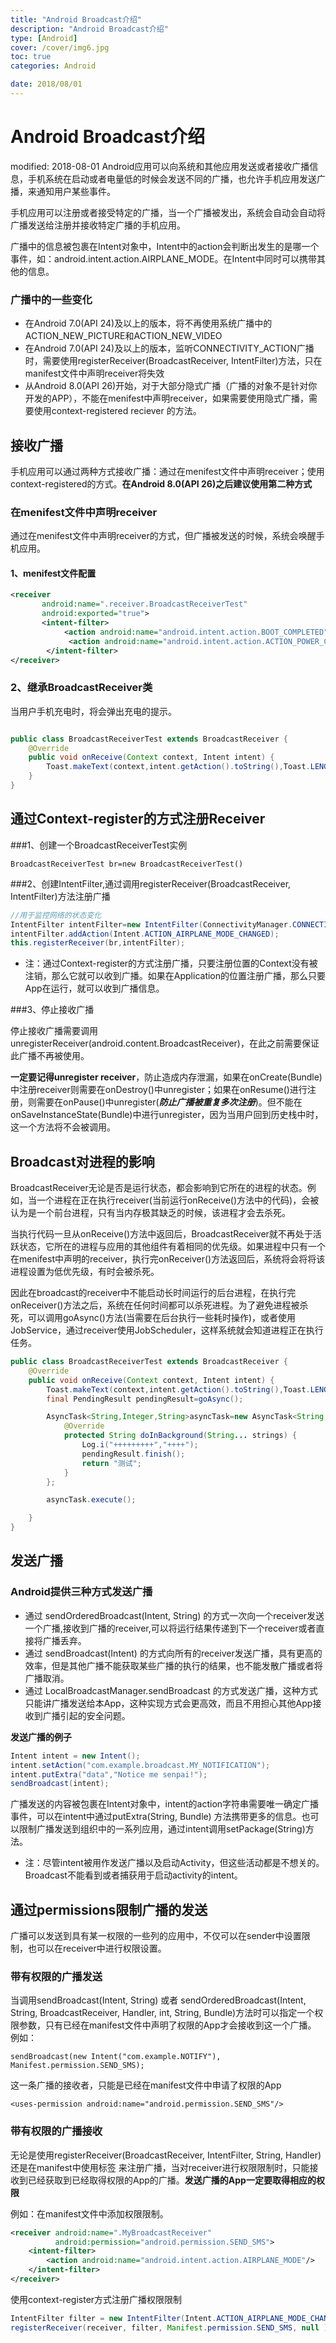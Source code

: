 ```yaml
---
title: "Android Broadcast介绍"
description: "Android Broadcast介绍"
type: [Android]
cover: /cover/img6.jpg
toc: true
categories: Android

date: 2018/08/01
---
```


# Android Broadcast介绍

modified: 2018-08-01
Android应用可以向系统和其他应用发送或者接收广播信息，手机系统在启动或者电量低的时候会发送不同的广播，也允许手机应用发送广播，来通知用户某些事件。
<!--more-->
手机应用可以注册或者接受特定的广播，当一个广播被发出，系统会自动会自动将广播发送给注册并接收特定广播的手机应用。

广播中的信息被包裹在Intent对象中，Intent中的action会判断出发生的是哪一个事件，如：android.intent.action.AIRPLANE_MODE。在Intent中同时可以携带其他的信息。

### 广播中的一些变化

* 在Android 7.0(API 24)及以上的版本，将不再使用系统广播中的 ACTION_NEW_PICTURE和ACTION_NEW_VIDEO
* 在Android 7.0(API 24)及以上的版本，监听CONNECTIVITY_ACTION广播时，需要使用registerReceiver(BroadcastReceiver, IntentFilter)方法，只在manifest文件中声明receiver将失效
* 从Android 8.0(API 26)开始，对于大部分隐式广播（广播的对象不是针对你开发的APP），不能在menifest中声明receiver，如果需要使用隐式广播，需要使用context-registered reciever 的方法。

## 接收广播

手机应用可以通过两种方式接收广播：通过在menifest文件中声明receiver；使用context-registered的方式。**在Android 8.0(API 26)之后建议使用第二种方式**

### 在menifest文件中声明receiver

通过在menifest文件中声明receiver的方式，但广播被发送的时候，系统会唤醒手机应用。

#### 1、menifest文件配置

```xml
<receiver
       android:name=".receiver.BroadcastReceiverTest"
       android:exported="true">
       <intent-filter>
            <action android:name="android.intent.action.BOOT_COMPLETED"/>
             <action android:name="android.intent.action.ACTION_POWER_CONNECTED"/>
        </intent-filter>
</receiver>

```
### 2、继承BroadcastReceiver类

当用户手机充电时，将会弹出充电的提示。

```java

public class BroadcastReceiverTest extends BroadcastReceiver {
    @Override
    public void onReceive(Context context, Intent intent) {
        Toast.makeText(context,intent.getAction().toString(),Toast.LENGTH_LONG).show();
    }
}
```
## 通过Context-register的方式注册Receiver
###1、创建一个BroadcastReceiverTest实例
```
BroadcastReceiverTest br=new BroadcastReceiverTest()
```

###2、创建IntentFilter,通过调用registerReceiver(BroadcastReceiver, IntentFilter)方法注册广播

```java
//用于监控网络的状态变化
IntentFilter intentFilter=new IntentFilter(ConnectivityManager.CONNECTIVITY_ACTION);
intentFilter.addAction(Intent.ACTION_AIRPLANE_MODE_CHANGED);
this.registerReceiver(br,intentFilter);
```

* 注：通过Context-register的方式注册广播，只要注册位置的Context没有被注销，那么它就可以收到广播。如果在Application的位置注册广播，那么只要App在运行，就可以收到广播信息。

###3、停止接收广播

停止接收广播需要调用 unregisterReceiver(android.content.BroadcastReceiver)，在此之前需要保证此广播不再被使用。

**一定要记得unregister receiver**，防止造成内存泄漏，如果在onCreate(Bundle)中注册receiver则需要在onDestroy()中unregister；如果在onResume()进行注册，则需要在onPause()中unregister(***防止广播被重复多次注册***)。但不能在onSaveInstanceState(Bundle)中进行unregister，因为当用户回到历史栈中时，这一个方法将不会被调用。

## Broadcast对进程的影响

BroadcastReceiver无论是否是运行状态，都会影响到它所在的进程的状态。例如，当一个进程在正在执行receiver(当前运行onReceive()方法中的代码)，会被认为是一个前台进程，只有当内存极其缺乏的时候，该进程才会去杀死。

当执行代码一旦从onReceive()方法中返回后，BroadcastReceiver就不再处于活跃状态，它所在的进程与应用的其他组件有着相同的优先级。如果进程中只有一个在menifest中声明的receiver，执行完onReceiver()方法返回后，系统将会将将该进程设置为低优先级，有时会被杀死。

因此在broadcast的receiver中不能启动长时间运行的后台进程，在执行完onReceiver()方法之后，系统在任何时间都可以杀死进程。为了避免进程被杀死，可以调用goAsync()方法(当需要在后台执行一些耗时操作)，或者使用JobService，通过receiver使用JobScheduler，这样系统就会知道进程正在执行任务。

```java
public class BroadcastReceiverTest extends BroadcastReceiver {
    @Override
    public void onReceive(Context context, Intent intent) {
        Toast.makeText(context,intent.getAction().toString(),Toast.LENGTH_LONG).show();
        final PendingResult pendingResult=goAsync();

        AsyncTask<String,Integer,String>asyncTask=new AsyncTask<String, Integer, String>() {
            @Override
            protected String doInBackground(String... strings) {
                Log.i("+++++++++","++++");
                pendingResult.finish();
                return "测试";
            }
        };

        asyncTask.execute();

    }
}

```

## 发送广播

### Android提供三种方式发送广播

* 通过 sendOrderedBroadcast(Intent, String) 的方式一次向一个receiver发送一个广播,接收到广播的receiver,可以将运行结果传递到下一个receiver或者直接将广播丢弃。
* 通过 sendBroadcast(Intent) 的方式向所有的receiver发送广播，具有更高的效率，但是其他广播不能获取某些广播的执行的结果，也不能发散广播或者将广播取消。
* 通过 LocalBroadcastManager.sendBroadcast 的方式发送广播，这种方式只能讲广播发送给本App，这种实现方式会更高效，而且不用担心其他App接收到广播引起的安全问题。

**发送广播的例子**

```java
Intent intent = new Intent();
intent.setAction("com.example.broadcast.MY_NOTIFICATION");
intent.putExtra("data","Notice me senpai!");
sendBroadcast(intent);
```

广播发送的内容被包裹在Intent对象中，intent的action字符串需要唯一确定广播事件，可以在intent中通过putExtra(String, Bundle) 方法携带更多的信息。也可以限制广播发送到组织中的一系列应用，通过intent调用setPackage(String)方法。

* 注：尽管intent被用作发送广播以及启动Activity，但这些活动都是不想关的。Broadcast不能看到或者捕获用于启动activity的intent。

## 通过permissions限制广播的发送

广播可以发送到具有某一权限的一些列的应用中，不仅可以在sender中设置限制，也可以在receiver中进行权限设置。

### 带有权限的广播发送

当调用sendBroadcast(Intent, String) 或者 sendOrderedBroadcast(Intent, String, BroadcastReceiver, Handler, int, String, Bundle)方法时可以指定一个权限参数，只有已经在manifest文件中声明了权限的App才会接收到这一个广播。
例如：
```
sendBroadcast(new Intent("com.example.NOTIFY"), Manifest.permission.SEND_SMS);
```

这一条广播的接收者，只能是已经在manifest文件中申请了权限的App

```
<uses-permission android:name="android.permission.SEND_SMS"/>

```

### 带有权限的广播接收
无论是使用registerReceiver(BroadcastReceiver, IntentFilter, String, Handler) 还是在manifest中使用标签 <receiver>来注册广播，当对receiver进行权限限制时，只能接收到已经获取到已经取得权限的App的广播。**发送广播的App一定要取得相应的权限**

例如：在manifest文件中添加权限限制。

```xml
<receiver android:name=".MyBroadcastReceiver"
          android:permission="android.permission.SEND_SMS">
    <intent-filter>
        <action android:name="android.intent.action.AIRPLANE_MODE"/>
    </intent-filter>
</receiver>

``` 

使用context-register方式注册广播权限限制

```java
IntentFilter filter = new IntentFilter(Intent.ACTION_AIRPLANE_MODE_CHANGED);
registerReceiver(receiver, filter, Manifest.permission.SEND_SMS, null );
```



